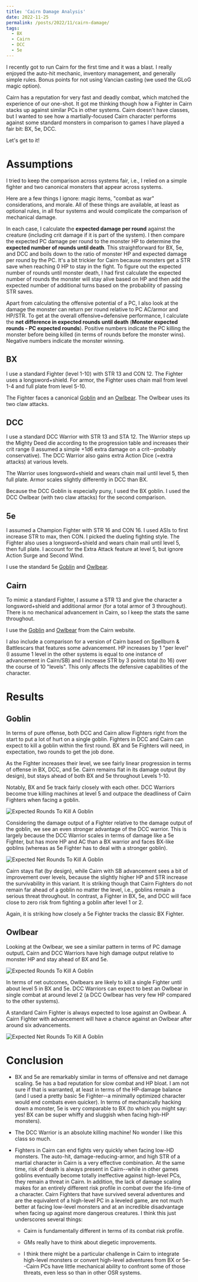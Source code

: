 ```yaml
---
title: 'Cairn Damage Analysis'
date: 2022-11-25
permalink: /posts/2022/11/cairn-damage/
tags:
  - BX
  - Cairn
  - DCC
  - 5e
---
```



I recently got to run Cairn for the first time and it was a blast. I really enjoyed the auto-hit mechanic, inventory management, and generally simple rules. Bonus points for not using Vancian casting (we used the GLoG magic option).

Cairn has a reputation for very fast and deadly combat, which matched the experience of our one-shot. It got me thinking though how a Fighter in Cairn stacks up against similar PCs in other systems. Cairn doesn't have classes, but I wanted to see how a martially-focused Cairn character performs against some standard monsters in comparison to games I have played a fair bit: BX, 5e, DCC.

Let's get to it!

# Assumptions
I tried to keep the comparison across systems fair, i.e., I relied on a simple fighter and two canonical monsters that appear across systems. 

Here are a few things I ignore: magic items, "combat as war" considerations, and morale. All of these things are available, at least as optional rules, in all four systems and would complicate the comparison of mechanical damage. 

In each case, I calculate the **expected damage per round** against the creature (including crit damage if it is part of the system). I then compare the expected PC damage per round to the monster HP to determine the **expected number of rounds until death**. This straightforward for BX, 5e, and DCC and boils down to the ratio of monster HP and expected damage per round by the PC. It's a bit trickier for Cairn because monsters get a STR save when reaching 0 HP to stay in the fight. To figure out the expected number of rounds until monster death, I had first calculate the expected number of rounds the monster will stay alive based on HP and then add the expected number of additional turns based on the probability of passing STR saves.

Apart from calculating the offensive potential of a PC, I also look at the damage the monster can return per round relative to PC AC/armor and HP/STR. To get at the overall offensive+defensive performance, I calculate the **net difference in expected rounds until death** (**Monster expected rounds - PC expected rounds**). Positive numbers indicate the PC killing the monster before being killed (in terms of rounds before the monster wins). Negative numbers indicate the monster winning.

## BX
I use a standard Fighter (level 1-10) with STR 13 and CON 12. The Fighter uses a longsword+shield. For armor, the Fighter uses chain mail from level 1-4 and full plate from level 5-10. 

The Fighter faces a canonical [Goblin](https://oldschoolessentials.necroticgnome.com/srd/index.php/Goblin) and an [Owlbear](https://oldschoolessentials.necroticgnome.com/srd/index.php/Owl_Bear). The Owlbear uses its two claw attacks.

## DCC
I use a standard DCC Warrior with STR 13 and STA 12. The Warrior steps up the Mighty Deed die according to the progression table and increases their crit range (I assumed a simple +1d6 extra damage on a crit--probably conservative). The DCC Warrior also gains extra Action Dice (=extra attacks) at various levels. 

The Warrior uses longsword+shield and wears chain mail until level 5, then full plate. Armor scales slightly differently in DCC than BX.

Because the DCC Goblin is especially puny, I used the BX goblin. I used the DCC Owlbear (with two claw attacks) for the second comparison.

## 5e

I assumed a Champion Fighter with STR 16 and CON 16. I used ASIs to first increase STR to max, then CON. I picked the dueling fighting style. The Fighter also uses a longsword+shield and wears chain mail until level 5, then full plate. I account for the Extra Attack feature at level 5, but ignore Action Surge and Second Wind.

I use the standard 5e [Goblin](https://www.dndbeyond.com/monsters/16907-goblin) and [Owlbear](https://www.dndbeyond.com/monsters/16975-owlbear).

## Cairn

To mimic a standard Fighter, I assume a STR 13 and give the character a longsword+shield and additional armor (for a total armor of 3 throughout). There is no mechanical advancement in Cairn, so I keep the stats the same throughout.

I use the [Goblin](https://cairnrpg.com/resources/monsters/goblin/) and [Owlbear](https://cairnrpg.com/resources/monsters/owl-bear/) from the Cairn website.

I also include a comparison for a version of Cairn based on Spellburn & Battlescars that features some advancement. HP increases by 1 "per level" (I assume 1 level in the other systems is equal to one instance of advancement in Cairn/SB) and I increase STR by 3 points total (to 16) over the course of 10 "levels". This only affects the defensive capabilities of the character.

# Results

## Goblin
In terms of pure offense, both DCC and Cairn allow Fighters right from the start to put a lot of hurt on a single goblin. Fighters in DCC and Cairn can expect to kill a goblin within the first round. BX and 5e Fighters will need, in expectation, two rounds to get the job done. 

As the Fighter increases their level, we see fairly linear progression in terms of offense in BX, DCC, and 5e. Cairn remains flat in its damage output (by design), but stays ahead of both BX and 5e throughout Levels 1-10.

Notably, BX and 5e track fairly closely with each other. DCC Warriors become true killing machines at level 5 and outpace the deadliness of Cairn Fighters when facing a goblin.


![Expected Rounds To Kill A Goblin](http://theophrastus-b0mbastus.github.io/images/goblin_rounds.png)

Considering the damage output of a Fighter relative to the damage output of the goblin, we see an even stronger advantage of the DCC warrior. This is largely because the DCC Warrior scales in terms of damage like a 5e Fighter, but has more HP and AC than a BX warrior and faces BX-like goblins (whereas as 5e Fighter has to deal with a stronger goblin). 

![Expected Net Rounds To Kill A Goblin](http://theophrastus-b0mbastus.github.io/images/goblin_net.png)

Cairn stays flat (by design), while Cairn with SB advancement sees a bit of improvement over levels, because the slightly higher HP and STR increase the survivability in this variant. It is striking though that Cairn Fighters do not remain far ahead of a goblin no matter the level, i.e., goblins remain a serious threat throughout. In contrast, a Fighter in BX, 5e, and DCC will face close to zero risk from fighting a goblin after level 1 or 2.

Again, it is striking how closely a 5e Fighter tracks the classic BX Fighter.




## Owlbear
Looking at the Owlbear, we see a similar pattern in terms of PC damage outputL Cairn and DCC Warriors have high damage output relative to monster HP and stay ahead of BX and 5e.


![Expected Rounds To Kill A Goblin](http://theophrastus-b0mbastus.github.io/images/owlbear_rounds.png)



In terms of net outcomes, Owlbears are likely to kill a single Fighter until about level 5 in BX and 5e. DCC Warriors can expect to best an Owlbear in single combat at around level 2 (a DCC Owlbear has very few HP compared to the other systems).

A standard Cairn Fighter is always expected to lose against an Owlbear. A Cairn Fighter with advancement will have a chance against an Owlbear after around six advancements.

![Expected Net Rounds To Kill A Goblin](http://theophrastus-b0mbastus.github.io/images/owlbear_net.png)



# Conclusion

- BX and 5e are remarkably similar in terms of offensive and net damage scaling. 5e has a bad reputation for slow combat and HP bloat. I am not sure if that is warranted, at least in terms of the HP-damage balance (and I used a pretty basic 5e Fighter--a minimally optimized character would end combats even quicker). In terms of mechanically hacking down a monster, 5e is very comparable to BX (to which you might say: yes! BX can be super whiffy and sluggish when facing high-HP monsters).

- The DCC Warrior is an absolute killing machine! No wonder I like this class so much.

- Fighters in Cairn can end fights very quickly when facing low-HD monsters. The auto-hit, damage-reducing-armor, and high STR of a martial character in Cairn is a very effective combination. At the same time, risk of death is always present in Cairn--while in other games goblins eventually become totally ineffective against high-level PCs, they remain a threat in Cairn. In addition, the lack of damage scaling makes for an entirely different risk profile in combat over the life-time of a character. Cairn Fighters that have survived several adventures and are the equivalent of a high-level PC in a leveled game, are not much better at facing low-level monsters and at an incredible disadvantage when facing up against more dangerous creatures. I think this just underscores several things: 

  - Cairn is fundamentally different in terms of its combat risk profile. 
  
  - GMs really have to think about diegetic improvements.
  
  - I think there might be a particular challenge in Cairn to integrate high-level monsters or convert high-level adventures from BX or 5e--Cairn PCs have little mechanical ability to confront some of those threats, even less so than in other OSR systems. 
